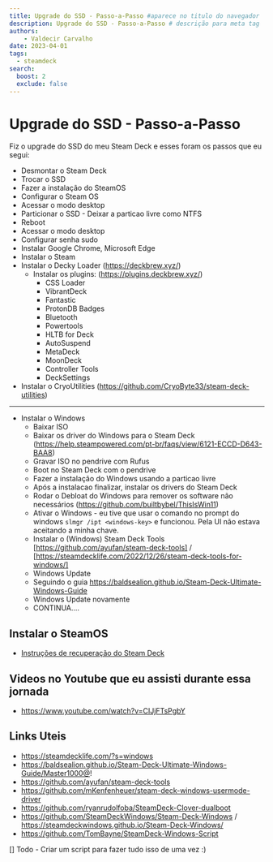 ```yaml
---
title: Upgrade do SSD - Passo-a-Passo #aparece no titulo do navegador
description: Upgrade do SSD - Passo-a-Passo # descrição para meta tag
authors:
    - Valdecir Carvalho
date: 2023-04-01
tags:
  - steamdeck
search:
  boost: 2
  exclude: false
---
```


# Upgrade do SSD - Passo-a-Passo

Fiz o upgrade do SSD do meu Steam Deck e esses foram os passos que eu segui:


- Desmontar o Steam Deck
- Trocar o SSD
- Fazer a instalação do SteamOS
- Configurar o Steam OS
- Acessar o modo desktop
- Particionar o SSD - Deixar a particao livre como NTFS
- Reboot
- Acessar o modo desktop
- Configurar senha sudo
- Instalar Google Chrome, Microsoft Edge
- Instalar o Steam
- Instalar o Decky Loader (https://deckbrew.xyz/)
  - Instalar os plugins: (https://plugins.deckbrew.xyz/)
    - CSS Loader
    - VibrantDeck
    - Fantastic
    - ProtonDB Badges
    - Bluetooth
    - Powertools
    - HLTB for Deck
    - AutoSuspend
    - MetaDeck
    - MoonDeck
    - Controller Tools
    - DeckSettings
- Instalar o CryoUtilities (https://github.com/CryoByte33/steam-deck-utilities)
-----
- Instalar o Windows
  - Baixar ISO
  - Baixar os driver do Windows para o Steam Deck (https://help.steampowered.com/pt-br/faqs/view/6121-ECCD-D643-BAA8)
  - Gravar ISO no pendrive com Rufus
  - Boot no Steam Deck com o pendrive
  - Fazer a instalação do Windows usando a particao livre
  - Após a instalacao finalizar, instalar os drivers do Steam Deck
  - Rodar o Debloat do Windows para remover os software não necessários (https://github.com/builtbybel/ThisIsWin11)
  - Ativar o Windows - eu tive que usar o comando no prompt do windows `slmgr /ipt <windows-key>` e funcionou. Pela UI não estava aceitando a minha chave.
  - Instalar o (Windows) Steam Deck Tools [https://github.com/ayufan/steam-deck-tools] / [https://steamdecklife.com/2022/12/26/steam-deck-tools-for-windows/]
  - Windows Update
  - Seguindo o guia https://baldsealion.github.io/Steam-Deck-Ultimate-Windows-Guide
  - Windows Update novamente
  - CONTINUA....
## Instalar o SteamOS

- [Instruções de recuperação do Steam Deck](https://help.steampowered.com/pt-br/faqs/view/1b71-edf2-eb6d-2bb3)



## Videos no Youtube que eu assisti durante essa jornada
- https://www.youtube.com/watch?v=CIJjFTsPgbY


## Links Uteis
- https://steamdecklife.com/?s=windows
- https://baldsealion.github.io/Steam-Deck-Ultimate-Windows-Guide/Master1000@!
- https://github.com/ayufan/steam-deck-tools
- https://github.com/mKenfenheuer/steam-deck-windows-usermode-driver
- https://github.com/ryanrudolfoba/SteamDeck-Clover-dualboot
- https://github.com/SteamDeckWindows/Steam-Deck-Windows / https://steamdeckwindows.github.io/Steam-Deck-Windows/
- https://github.com/TomBayne/SteamDeck-Windows-Script


[] Todo - Criar um script para fazer tudo isso de uma vez :) 